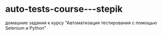 # auto-tests-course---stepik
домашние задания к курсу "Автоматизация тестирования с помощью Selenium и Python"
